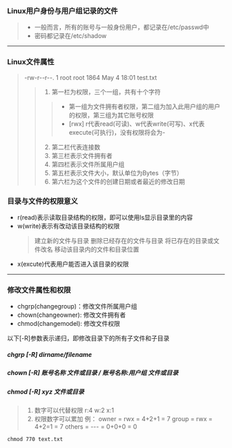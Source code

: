 ### Linux用户身份与用户组记录的文件
> * 一般而言，所有的账号与一般身份用户，都记录在/etc/passwd中
> * 密码都记录在/etc/shadow
---
### Linux文件属性
>  -rw-r--r--. 1 root root 1864 May 4 18:01 test.txt
> > 1. 第一栏为权限，三个一组，共有十个字符
> > > * 第一组为文件拥有者权限，第二组为加入此用户组的用户的权限，第三组为其它账号权限
> > > * [rwx] r代表read(可读)、w代表write(可写)、x代表execute(可执行)，没有权限将会为-
> > 2. 第二栏代表连接数
> > 3. 第三栏表示文件拥有者
> > 4. 第四栏表示文件所属用户组
> > 5. 第五栏表示文件大小，默认单位为Bytes（字节）
> > 6. 第六栏为这个文件的创建日期或者最近的修改日期
### 目录与文件的权限意义
* r(read)表示读取目录结构的权限，即可以使用ls显示目录里的内容
* w(write)表示有改动该目录结构的权限
  > 建立新的文件与目录
  > 删除已经存在的文件与目录
  > 将已存在的目录或文件改名
  > 移动该目录内的文件和目录位置
* x(excute)代表用户能否进入该目录的权限
---
### 修改文件属性和权限
* chgrp(changegroup)：修改文件所属用户组
* chown(changeowner): 修改文件拥有者
* chmod(changemodel): 修改文件权限
  
以下[-R]参数表示递归，即修改目录下的所有子文件和子目录
##### chgrp [-R] dirname/filename
##### chown [-R] 账号名称 文件或目录 / 账号名称:用户组 文件或目录
##### chmod [-R] xyz 文件或目录
> 1. 数字可以代替权限
> r:4 w:2 x:1
> 2. 权限数字可以累加
> 例：
> owner = rwx = 4+2+1 = 7
> group = rwx = 4+2=1 = 7
> others = --- = 0+0+0 = 0
``` shell
chmod 770 text.txt 
```